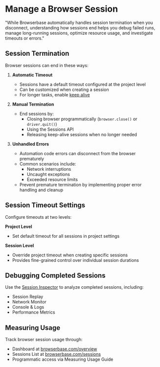 # Manage a Browser Session

"While Browserbase automatically handles session termination when you disconnect, understanding how sessions end helps you debug failed runs, manage long-running sessions, optimize resource usage, and investigate timeouts or errors."

## Session Termination

Browser sessions can end in these ways:

1. **Automatic Timeout**
   - Sessions have a default timeout configured at the project level
   - Can be customized when creating a session
   - For longer tasks, enable [keep alive](/guides/long-running-sessions)

2. **Manual Termination**
   - End sessions by:
     - Closing browser programmatically (`browser.close()` or `driver.quit()`)
     - Using the Sessions API
     - Releasing keep-alive sessions when no longer needed

3. **Unhandled Errors**
   - Automation code errors can disconnect from the browser prematurely
   - Common scenarios include:
     - Network interruptions
     - Uncaught exceptions
     - Exceeded resource limits
   - Prevent premature termination by implementing proper error handling and cleanup

## Session Timeout Settings

Configure timeouts at two levels:

**Project Level**
- Set default timeout for all sessions in project settings

**Session Level**
- Override project timeout when creating specific sessions
- Provides fine-grained control over individual session durations

## Debugging Completed Sessions

Use the [Session Inspector](/features/session-inspector) to analyze completed sessions, including:
- Session Replay
- Network Monitor
- Console & Logs
- Performance Metrics

## Measuring Usage

Track browser session usage through:
- Dashboard at [browserbase.com/overview](https://browserbase.com/overview)
- Sessions List at [browserbase.com/sessions](https://browserbase.com/sessions)
- Programmatic access via Measuring Usage Guide